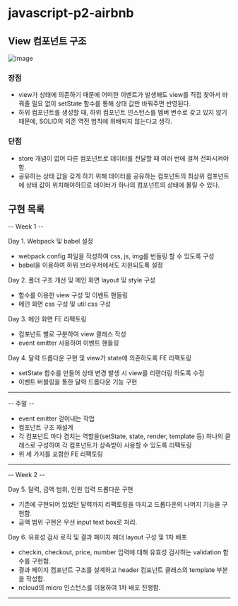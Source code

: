 # javascript-p2-airbnb

## View 컴포넌트 구조

![image](https://user-images.githubusercontent.com/49841765/133251571-5998a852-9011-4e2e-8fd3-3dce98a8bcd7.png)

### 장점

-   view가 상태에 의존하기 때문에 어떠한 이벤트가 발생해도 view를 직접 찾아서 바꿔줄 필요 없이 setState 함수를 통해 상태 값만 바꿔주면 반영된다.
-   하위 컴포넌트를 생성할 때, 하위 컴포넌트 인스턴스를 멤버 변수로 갖고 있지 않기 때문에, SOLID의 의존 역전 법칙에 위배되지 않는다고 생각.

### 단점

-   store 개념이 없어 다른 컴포넌트로 데이터를 전달할 때 여러 번에 걸쳐 전파시켜야 함.
-   공유하는 상태 값을 갖게 하기 위해 데이터를 공유하는 컴포넌트의 최상위 컴포넌트에 상태 값이 위치해야하므로 데이터가 하나의 컴포넌트의 상태에 몰릴 수 있다.

## 구현 목록

-- Week 1 --

Day 1. Webpack 및 babel 설정

-   webpack config 파일을 작성하여 css, js, img를 번들링 할 수 있도록 구성
-   babel을 이용하여 하위 브라우저에서도 지원되도록 설정

Day 2. 폴더 구조 개선 및 메인 화면 layout 및 style 구성

-   함수를 이용한 view 구성 및 이벤트 핸들링
-   메인 화면 css 구성 및 util css 구성

Day 3. 메인 화면 FE 리팩토링

-   컴포넌트 별로 구분하여 view 클래스 작성
-   event emitter 사용하여 이벤트 핸들링

Day 4. 달력 드롭다운 구현 및 view가 state에 의존하도록 FE 리팩토링

-   setState 함수를 만들어 상태 변경 발생 시 view를 리렌더링 하도록 수정
-   이벤트 버블링을 통한 달력 드롭다운 기능 구현

---

-- 주말 --

-   event emitter 걷어내는 작업
-   컴포넌트 구조 재설계
-   각 컴포넌트 마다 겹치는 역할을(setState, state, render, template 등) 하나의 클래스로 구성하여 각 컴포넌트가 상속받아 사용할 수 있도록 리팩토링
-   위 세 가지를 포함한 FE 리팩토링

---

-- Week 2 --

Day 5. 달력, 금액 범위, 인원 입력 드롭다운 구현

-   기존에 구현되어 있었던 달력까지 리팩토링을 마치고 드롭다운의 나머지 기능을 구현함.
-   금액 범위 구현은 우선 input text box로 처리.

Day 6. 유효성 검사 로직 및 결과 페이지 헤더 layout 구성 및 1차 배포

-   checkin, checkout, price, number 입력에 대해 유효성 검사하는 validation 함수를 구현함.
-   결과 페이지 컴포넌트 구조를 설계하고 header 컴포넌트 클래스의 template 부분을 작성함.
-   ncloud의 micro 인스턴스를 이용하여 1차 배포 진행함.

---
